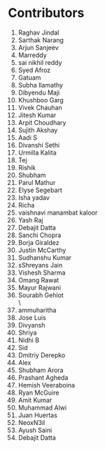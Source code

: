 # Contributors

<ol>
  <li>Raghav Jindal</li>
  <li>Sarthak Narang</li>
  <li>Arjun Sanjeev</li>
  <li>Marreddy</li>
  <li>sai nikhil reddy</li>
  <li>Syed Afroz</li>
  <li>Gatuam</li>
  <li>Subha Ilamathy</li>
  <li>Dibyendu Maji</li>
  <li>Khushboo Garg</li>
  <li>Vivek Chauhan</li>
  <li>Jitesh Kumar</li>
  <li>Arpit Choudhary</li>
  <li>Sujith Akshay</li>
  <li>Aadi S</li>
  <li>Divanshi Sethi</li>
  <li>Urmilla Kalita</li>
  <li>Tej</li>
  <li>Rishik</li>
  <li>Shubham</li>
  <li>Parul Mathur</li>
  <li>Elyse Segebart</li>
  <li>Isha yadav </li>
  <li>Richa</li>
  <li>vaishnavi manambat kaloor</li>
  <li>Yash Raj</li>
  <li>Debajit Datta</li>
  <li>Sanchi Chopra</li>
  <li>Borja Giraldez</li>
  <li>Justin McCarthy</li>
  <li>Sudhanshu Kumar</li>
  <li>sShreyans Jain</li>
  <li>Vishesh Sharma</li>
  <li>Omang Rawat</li>
  <li>Mayur Rajwani</li>
  <li>Sourabh Gehlot</li>\
  <li>ammuharitha</li>
  <li>Jose Luis</li>
  <li>Divyansh</li>
  <li>Shriya</li>
  <li>Nidhi B</li>
  <li>Sid</li>
  <li>Dmitriy Derepko</li>
  <li>Alex</li>
  <li>Shubham Arora</li>
  <li>Prashant Agheda</li>
  <li>Hemish Veeraboina</li>
  <li>Ryan McGuire</li>
  <li>Amit Kumar</li>
  <li>Muhammad Alwi</li>
  <li>Juan Huertas</li>
  <li>NeoxN3il</li>
  <li>Ayush Saini</li>
  <li>Debajit Datta</li>
</ol>
